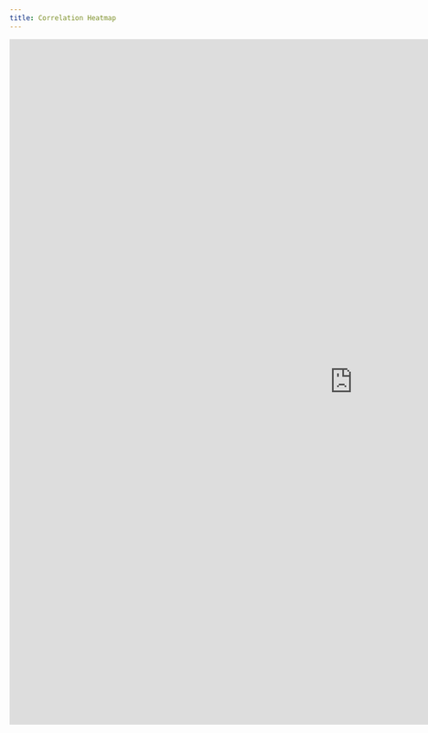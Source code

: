 ```yaml
---
title: Correlation Heatmap
---
```


<style>
  @import url(http://fonts.googleapis.com/css?family=Yanone+Kaffeesatz:400,700);
  
  /*
  .chart {
    position: relative;
    left: 250px;
  }
  */

</style>

<!---
  <script>
    d3.select("#graph").append("div")
        .attr("class", "rule")
        .call(context.rule());
  </script> -->

<section class="chart">
    <iframe class="chart" width="1200" height="1200" align="left" frameborder="0" scrolling="no" src="https://plot.ly/~hpsilva/34.embed"></iframe>

</section>


